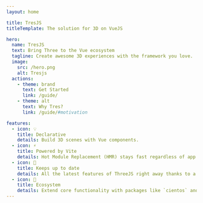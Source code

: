 ```yaml
---
layout: home

title: TresJS
titleTemplate: The solution for 3D on VueJS

hero:
  name: TresJS
  text: Bring Three to the Vue ecosystem
  tagline: Create awesome 3D experiences with the framework you love.
  image:
    src: /hero.png
    alt: Tresjs
  actions:
    - theme: brand
      text: Get Started
      link: /guide/
    - theme: alt
      text: Why Tres?
      link: /guide/#motivation

features:
  - icon: 💡
    title: Declarative
    details: Build 3D scenes with Vue components.
  - icon: ⚡️
    title: Powered by Vite
    details: Hot Module Replacement (HMR) stays fast regardless of app size.
  - icon: 🥰
    title: Keeps up to date
    details: All the latest features of ThreeJS right away thanks to a Vue custom renderer.
  - icon: 🌳
    title: Ecosystem
    details: Extend core functionality with packages like `cientos` and `postprocessing`. Or add your own!
---
```

